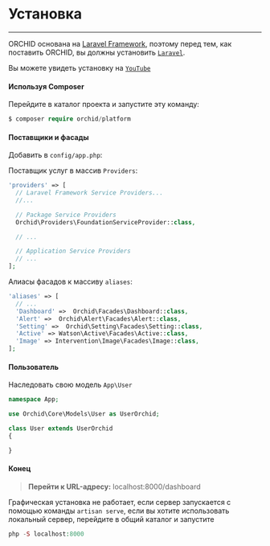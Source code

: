# Установка
----------

ORCHID основана на [Laravel Framework](http://laravel.com), 
поэтому перед тем, как поставить ORCHID, вы должны установить [`Laravel`](http://laravel.com).

Вы можете увидеть установку на [`YouTube`](https://youtu.be/e9B5eVw7yss)


#### Используя Composer

Перейдите в каталог проекта и запустите эту команду:
```php
$ composer require orchid/platform
```

####  Поставщики и фасады

Добавить в `config/app.php`:

Поставщик услуг в массив `Providers`:
```php
'providers' => [
  // Laravel Framework Service Providers...
  //...

  // Package Service Providers
  Orchid\Providers\FoundationServiceProvider::class,

  // ...

  // Application Service Providers
  // ...
];
```

Алиасы фасадов к массиву `aliases`:
```php
'aliases' => [
  // ...
  'Dashboard' =>  Orchid\Facades\Dashboard::class,
  'Alert' =>  Orchid\Alert\Facades\Alert::class,
  'Setting' =>  Orchid\Setting\Facades\Setting::class,
  'Active' => Watson\Active\Facades\Active::class,
  'Image' => Intervention\Image\Facades\Image::class,
];
```


#### Пользователь

Наследовать свою модель `App\User`

```php
namespace App;

use Orchid\Core\Models\User as UserOrchid;

class User extends UserOrchid
{

}

```

#### Конец


> **Перейти к URL-адресу:**  localhost:8000/dashboard

Графическая установка не работает, если сервер запускается с помощью команды `artisan serve`, если вы хотите использовать локальный сервер, перейдите в общий каталог и запустите
```php
php -S localhost:8000
```
